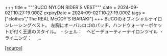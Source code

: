 +++
title = """BUCO NYLON RIDER'S VEST"""
date = 2024-09-02T10:27:19.000Z
expiryDate = 2024-09-02T10:27:19.000Z
tags = ["clothes","The REAL McCOY'S IBARAKI"]
+++
BUCOのオフィシャルナイロンレーシングベスト。 左胸にオーバルロゴのパッチ、ハンドウォーマーポケットが付く王道のスタイル。 ・シェル：　ヘビーデューティーナイロンツイル ・ライニング： 　...

[[source]](https://the-realmccoys.ocnk.net/product/1407)
